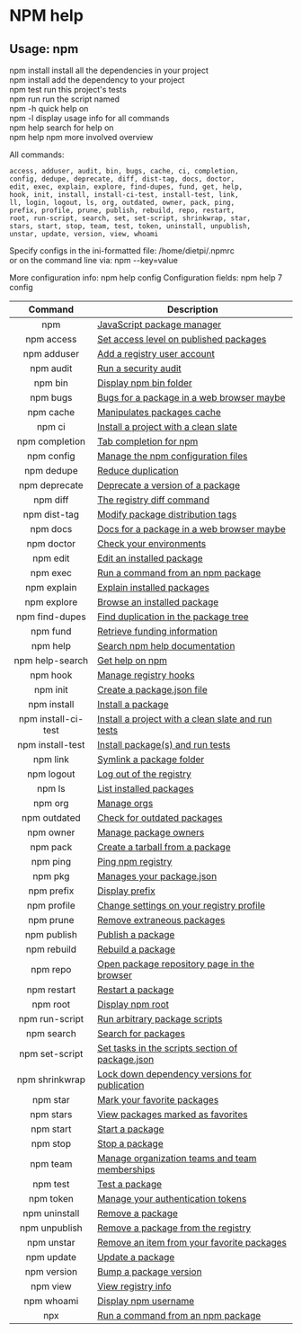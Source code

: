 # NPM help

## Usage: npm <command>

npm install        install all the dependencies in your project  
npm install <foo>  add the <foo> dependency to your project  
npm test           run this project's tests  
npm run <foo>      run the script named <foo>  
npm <command> -h   quick help on <command>  
npm -l             display usage info for all commands  
npm help <term>    search for help on <term>  
npm help npm       more involved overview  

All commands:

    access, adduser, audit, bin, bugs, cache, ci, completion,
    config, dedupe, deprecate, diff, dist-tag, docs, doctor,
    edit, exec, explain, explore, find-dupes, fund, get, help,
    hook, init, install, install-ci-test, install-test, link,
    ll, login, logout, ls, org, outdated, owner, pack, ping,
    prefix, profile, prune, publish, rebuild, repo, restart,
    root, run-script, search, set, set-script, shrinkwrap, star,
    stars, start, stop, team, test, token, uninstall, unpublish,
    unstar, update, version, view, whoami

Specify configs in the ini-formatted file:
    /home/dietpi/.npmrc  
or on the command line via: npm <command> --key=value

More configuration info: npm help config
Configuration fields: npm help 7 config

|Command|Description|
|:------------------------------------:|------------------------------------|
|npm|[JavaScript package manager](https://docs.npmjs.com/cli/v7/commands/npm)|  
|npm access|[Set access level on published packages](https://docs.npmjs.com/cli/v7/commands/npm-access)|
|npm adduser|[Add a registry user account](https://docs.npmjs.com/cli/v7/commands/npm-adduser)|
|npm audit|[Run a security audit](https://docs.npmjs.com/cli/v7/commands/npm-audit)|
|npm bin|[Display npm bin folder](https://docs.npmjs.com/cli/v7/commands/npm-bin)|
|npm bugs|[Bugs for a package in a web browser maybe](https://docs.npmjs.com/cli/v7/commands/npm-bugs)|
|npm cache|[Manipulates packages cache](https://docs.npmjs.com/cli/v7/commands/npm-cache)|
|npm ci|[Install a project with a clean slate](https://docs.npmjs.com/cli/v7/commands/npm-ci)|
|npm completion|[Tab completion for npm](https://docs.npmjs.com/cli/v7/commands/npm-completion)|
|npm config|[Manage the npm configuration files](https://docs.npmjs.com/cli/v7/commands/npm-config)|
|npm dedupe|[Reduce duplication](https://docs.npmjs.com/cli/v7/commands/npm-dedupe)|
|npm deprecate|[Deprecate a version of a package](https://docs.npmjs.com/cli/v7/commands/npm-deprecate)|
|npm diff|[The registry diff command](https://docs.npmjs.com/cli/v7/commands/npm-diff)|
|npm dist-tag|[Modify package distribution tags](https://docs.npmjs.com/cli/v7/commands/npm-dist-tag)|
|npm docs|[Docs for a package in a web browser maybe](https://docs.npmjs.com/cli/v7/commands/npm-docs)|
|npm doctor|[Check your environments](https://docs.npmjs.com/cli/v7/commands/npm-doctor)|
|npm edit|[Edit an installed package](https://docs.npmjs.com/cli/v7/commands/npm-edit)|
|npm exec|[Run a command from an npm package](https://docs.npmjs.com/cli/v7/commands/npm-exec)|
|npm explain|[Explain installed packages](https://docs.npmjs.com/cli/v7/commands/npm-explain)|
|npm explore|[Browse an installed package](https://docs.npmjs.com/cli/v7/commands/npm-explore)|
|npm find-dupes|[Find duplication in the package tree](https://docs.npmjs.com/cli/v7/commands/npm-find-dupes)|
|npm fund|[Retrieve funding information](https://docs.npmjs.com/cli/v7/commands/npm-fund)|
|npm help|[Search npm help documentation](https://docs.npmjs.com/cli/v7/commands/npm-help)|
|npm help-search|[Get help on npm](https://docs.npmjs.com/cli/v7/commands/npm-help-search)|
|npm hook|[Manage registry hooks](https://docs.npmjs.com/cli/v7/commands/npm-hook)|
|npm init|[Create a package.json file](https://docs.npmjs.com/cli/v7/commands/npm-init)|
|npm install|[Install a package](https://docs.npmjs.com/cli/v7/commands/npm-install)|
|npm install-ci-test|[Install a project with a clean slate and run tests](https://docs.npmjs.com/cli/v7/commands/npm-install-ci-test)|
|npm install-test|[Install package(s) and run tests](https://docs.npmjs.com/cli/v7/commands/npm-install-test)|
|npm link|[Symlink a package folder](https://docs.npmjs.com/cli/v7/commands/npm-link)|
|npm logout|[Log out of the registry](https://docs.npmjs.com/cli/v7/commands/npm-logout)|
|npm ls|[List installed packages](https://docs.npmjs.com/cli/v7/commands/npm-ls)|
|npm org|[Manage orgs](https://docs.npmjs.com/cli/v7/commands/npm-org)|
|npm outdated|[Check for outdated packages](https://docs.npmjs.com/cli/v7/commands/npm-outdated)|
|npm owner|[Manage package owners](https://docs.npmjs.com/cli/v7/commands/npm-owner)|
|npm pack|[Create a tarball from a package](https://docs.npmjs.com/cli/v7/commands/npm-pack)|
|npm ping|[Ping npm registry](https://docs.npmjs.com/cli/v7/commands/npm-ping)|
|npm pkg|[Manages your package.json](https://docs.npmjs.com/cli/v7/commands/npm-pkg)|
|npm prefix|[Display prefix](https://docs.npmjs.com/cli/v7/commands/npm-prefix)|
|npm profile|[Change settings on your registry profile](https://docs.npmjs.com/cli/v7/commands/npm-profile)|
|npm prune|[Remove extraneous packages](https://docs.npmjs.com/cli/v7/commands/npm-prune)|
|npm publish|[Publish a package](https://docs.npmjs.com/cli/v7/commands/npm-publish)|
|npm rebuild|[Rebuild a package](https://docs.npmjs.com/cli/v7/commands/npm-rebuild)|
|npm repo|[Open package repository page in the browser](https://docs.npmjs.com/cli/v7/commands/npm-repo)|
|npm restart|[Restart a package](https://docs.npmjs.com/cli/v7/commands/npm-restart)|
|npm root|[Display npm root](https://docs.npmjs.com/cli/v7/commands/npm-root)|
|npm run-script|[Run arbitrary package scripts](https://docs.npmjs.com/cli/v7/commands/npm-run-script)|
|npm search|[Search for packages](https://docs.npmjs.com/cli/v7/commands/npm-search)|
|npm set-script|[Set tasks in the scripts section of package.json](https://docs.npmjs.com/cli/v7/commands/npm-set-script)|
|npm shrinkwrap|[Lock down dependency versions for publication](https://docs.npmjs.com/cli/v7/commands/npm-shrinkwrap)|
|npm star|[Mark your favorite packages](https://docs.npmjs.com/cli/v7/commands/npm-star)|
|npm stars|[View packages marked as favorites](https://docs.npmjs.com/cli/v7/commands/npm-stars)|
|npm start|[Start a package](https://docs.npmjs.com/cli/v7/commands/npm-start)|
|npm stop|[Stop a package](https://docs.npmjs.com/cli/v7/commands/npm-stop)|
|npm team|[Manage organization teams and team memberships](https://docs.npmjs.com/cli/v7/commands/npm-team)|
|npm test|[Test a package](https://docs.npmjs.com/cli/v7/commands/npm-test)|
|npm token|[Manage your authentication tokens](https://docs.npmjs.com/cli/v7/commands/npm-token)|
|npm uninstall|[Remove a package](https://docs.npmjs.com/cli/v7/commands/npm-uninstall)|
|npm unpublish|[Remove a package from the registry](https://docs.npmjs.com/cli/v7/commands/npm-unpublish)|
|npm unstar|[Remove an item from your favorite packages](https://docs.npmjs.com/cli/v7/commands/npm-unstar)|
|npm update|[Update a package](https://docs.npmjs.com/cli/v7/commands/npm-update)|
|npm version|[Bump a package version](https://docs.npmjs.com/cli/v7/commands/npm-version)|
|npm view|[View registry info](https://docs.npmjs.com/cli/v7/commands/npm-view)|
|npm whoami|[Display npm username](https://docs.npmjs.com/cli/v7/commands/npm-whoami)|
|npx|[Run a command from an npm package](https://docs.npmjs.com/cli/v7/commands/npx)|
